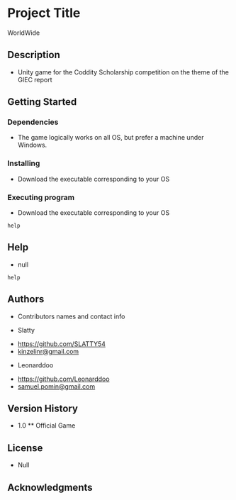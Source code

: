# Project Title

WorldWide

## Description

* Unity game for the Coddity Scholarship competition on the theme of the GIEC report

## Getting Started

### Dependencies

* The game logically works on all OS, but prefer a machine under Windows.

### Installing

* Download the executable corresponding to your OS

### Executing program

* Download the executable corresponding to your OS
```
help
```

## Help

* null
```
help
```

## Authors

* Contributors names and contact info

- Slatty
*  https://github.com/SLATTY54
*  kinzelinr@gmail.com
   
   
- Leonarddoo
*  https://github.com/Leonarddoo
*  samuel.pomin@gmail.com

## Version History

* 1.0
    ** Official Game

## License

* Null

## Acknowledgments
